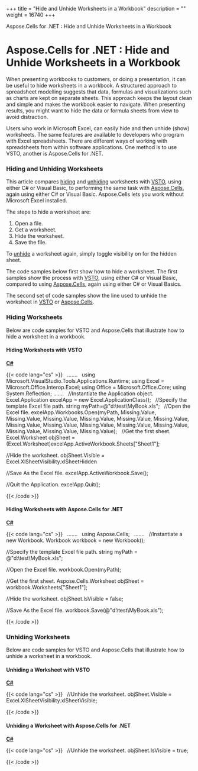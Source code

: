 +++
title = "Hide and Unhide Worksheets in a Workbook" 
description = "" 
weight = 16740 
+++

Aspose.Cells for .NET : Hide and Unhide Worksheets in a Workbook  

# Aspose.Cells for .NET : Hide and Unhide Worksheets in a Workbook


When presenting workbooks to customers, or doing a presentation, it can be useful to hide worksheets in a workbook. A structured approach to spreadsheet modelling suggests that data, formulas and visualizations such as charts are kept on separate sheets. This approach keeps the layout clean and simple and makes the workbook easier to navigate. When presenting results, you might want to hide the data or formula sheets from view to avoid distraction.

Users who work in Microsoft Excel, can easily hide and then unhide (show) worksheets. The same features are available to developers who program with Excel spreadsheets. There are different ways of working with spreadsheets from within software applications. One method is to use VSTO, another is Aspose.Cells for .NET.

### Hiding and Unhiding Worksheets

This article compares [hiding](https://docs2.aspose.com/cells/net/developerguide/knowledgebase/migrationfrommicrosoftofficeautomationtoaspose/hide+and+unhide+worksheets+in+a+workbook) and [unhiding](https://docs2.aspose.com/cells/net/developerguide/knowledgebase/migrationfrommicrosoftofficeautomationtoaspose/hide+and+unhide+worksheets+in+a+workbook) worksheets with [VSTO](https://docs2.aspose.com/cells/net/developerguide/knowledgebase/migrationfrommicrosoftofficeautomationtoaspose/hide+and+unhide+worksheets+in+a+workbook), using either C# or Visual Basic, to performing the same task with [Aspose.Cells](https://docs2.aspose.com/cells/net/developerguide/knowledgebase/migrationfrommicrosoftofficeautomationtoaspose/hide+and+unhide+worksheets+in+a+workbook), again using either C# or Visual Basic. Aspose.Cells lets you work without Microsoft Excel installed.

The steps to hide a worksheet are:

1.  Open a file.
2.  Get a worksheet.
3.  Hide the worksheet.
4.  Save the file.

To [unhide](https://docs2.aspose.com/cells/net/developerguide/knowledgebase/migrationfrommicrosoftofficeautomationtoaspose/hide+and+unhide+worksheets+in+a+workbook) a worksheet again, simply toggle visibility on for the hidden sheet.

The code samples below first show how to hide a worksheet. The first samples show the process with [VSTO](https://docs2.aspose.com/cells/net/developerguide/knowledgebase/migrationfrommicrosoftofficeautomationtoaspose/hide+and+unhide+worksheets+in+a+workbook), using either C# or Visual Basic, compared to using [Aspose.Cells](https://docs2.aspose.com/cells/net/developerguide/knowledgebase/migrationfrommicrosoftofficeautomationtoaspose/hide+and+unhide+worksheets+in+a+workbook), again using either C# or Visual Basics.

The second set of code samples show the line used to unhide the worksheet in [VSTO](https://docs2.aspose.com/cells/net/developerguide/knowledgebase/migrationfrommicrosoftofficeautomationtoaspose/hide+and+unhide+worksheets+in+a+workbook) or [Aspose.Cells](https://docs2.aspose.com/cells/net/developerguide/knowledgebase/migrationfrommicrosoftofficeautomationtoaspose/hide+and+unhide+worksheets+in+a+workbook).

### Hiding Worksheets

Below are code samples for VSTO and Aspose.Cells that illustrate how to hide a worksheet in a workbook.

#### Hiding Worksheets with VSTO 

**[C#](/pages/createpage.action?spaceKey=cellsnet&title=C&linkCreation=true&fromPageId=5017465)**

{{< code lang="cs" >}}
 
.......
 
using Microsoft.VisualStudio.Tools.Applications.Runtime;
using Excel = Microsoft.Office.Interop.Excel;
using Office = Microsoft.Office.Core;
using System.Reflection;
.......
 
//Instantiate the Application object.
Excel.Application excelApp = new Excel.ApplicationClass();
 
//Specify the template Excel file path.
string myPath=@"d:\test\MyBook.xls";
 
//Open the Excel file.
excelApp.Workbooks.Open(myPath, Missing.Value, Missing.Value,
Missing.Value, Missing.Value,
Missing.Value, Missing.Value,
Missing.Value, Missing.Value,
Missing.Value, Missing.Value,
Missing.Value, Missing.Value,
Missing.Value, Missing.Value);
 
//Get the first sheet.
Excel.Worksheet objSheet = (Excel.Worksheet)excelApp.ActiveWorkbook.Sheets["Sheet1"];

//Hide the worksheet.
objSheet.Visible = Excel.XlSheetVisibility.xlSheetHidden

//Save As the Excel file.
excelApp.ActiveWorkbook.Save();

//Quit the Application.
excelApp.Quit();
 
{{< /code >}}

#### Hiding Worksheets with Aspose.Cells for .NET

**[C#](/pages/createpage.action?spaceKey=cellsnet&title=C&linkCreation=true&fromPageId=5017465)**

{{< code lang="cs" >}}
 
.......
 
using Aspose.Cells;
 
.......
 
//Instantiate a new Workbook.
Workbook workbook = new Workbook();

//Specify the template Excel file path.
string myPath = @"d:\test\MyBook.xls";

//Open the Excel file.
workbook.Open(myPath);

//Get the first sheet.
Aspose.Cells.Worksheet objSheet = workbook.Worksheets["Sheet1"];

//Hide the worksheet.
objSheet.IsVisible = false;

//Save As the Excel file.
workbook.Save(@"d:\test\MyBook.xls");
 
{{< /code >}}

### Unhiding Worksheets

Below are code samples for VSTO and Aspose.Cells that illustrate how to unhide a worksheet in a workbook.

#### Unhiding a Worksheet with VSTO

**[C#](/pages/createpage.action?spaceKey=cellsnet&title=C&linkCreation=true&fromPageId=5017465)**

{{< code lang="cs" >}}
 
//Unhide the worksheet.
objSheet.Visible = Excel.XlSheetVisibility.xlSheetVisible;
 
{{< /code >}}

#### Unhiding a Worksheet with Aspose.Cells for .NET

**[C#](/pages/createpage.action?spaceKey=cellsnet&title=C&linkCreation=true&fromPageId=5017465)**

{{< code lang="cs" >}}
 
//Unhide the worksheet.
objSheet.IsVisible = true;
 
{{< /code >}}

